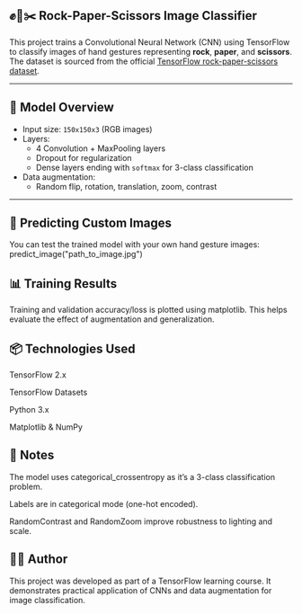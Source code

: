 ## ✊📄✂️ Rock-Paper-Scissors Image Classifier

This project trains a Convolutional Neural Network (CNN) using TensorFlow to classify images of hand gestures representing **rock**, **paper**, and **scissors**. The dataset is sourced from the official [TensorFlow rock-paper-scissors dataset](https://storage.googleapis.com/download.tensorflow.org/data/rps.zip).

---

## 🧠 Model Overview

- Input size: `150x150x3` (RGB images)
- Layers:
  - 4 Convolution + MaxPooling layers
  - Dropout for regularization
  - Dense layers ending with `softmax` for 3-class classification
- Data augmentation:
  - Random flip, rotation, translation, zoom, contrast

---


## 🧪 Predicting Custom Images
You can test the trained model with your own hand gesture images:
predict_image("path_to_image.jpg")

## 📊 Training Results
Training and validation accuracy/loss is plotted using matplotlib. This helps evaluate the effect of augmentation and generalization.

## 📦 Technologies Used

TensorFlow 2.x

TensorFlow Datasets

Python 3.x

Matplotlib & NumPy

## 📌 Notes
The model uses categorical_crossentropy as it’s a 3-class classification problem.

Labels are in categorical mode (one-hot encoded).

RandomContrast and RandomZoom improve robustness to lighting and scale.

## 👩‍💻 Author
This project was developed as part of a TensorFlow learning course. It demonstrates practical application of CNNs and data augmentation for image classification.
